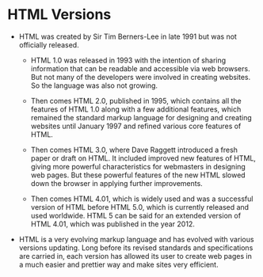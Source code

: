 # HTML Versions

- HTML was created by Sir Tim Berners-Lee in late 1991 but was not officially released.

  - HTML 1.0 was released in 1993 with the intention of sharing information that can be readable and accessible via web browsers. But not many of the developers were involved in creating websites. So the language was also not growing.

  - Then comes HTML 2.0, published in 1995, which contains all the features of HTML 1.0 along with a few additional features, which remained the standard markup language for designing and creating websites until January 1997 and refined various core features of HTML.

  - Then comes HTML 3.0, where Dave Raggett introduced a fresh paper or draft on HTML. It included improved new features of HTML, giving more powerful characteristics for webmasters in designing web pages. But these powerful features of the new HTML slowed down the browser in applying further improvements.

  - Then comes HTML 4.01, which is widely used and was a successful version of HTML before HTML 5.0, which is currently released and used worldwide. HTML 5 can be said for an extended version of HTML 4.01, which was published in the year 2012.




- HTML is a very evolving markup language and has evolved with various versions updating. Long before its revised standards and specifications are carried in, each version has allowed its user to create web pages in a much easier and prettier way and make sites very efficient.








